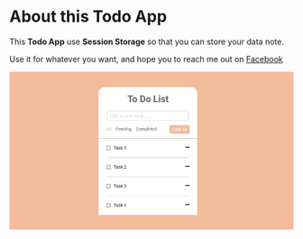 # About this Todo App
This **Todo App** use **Session Storage** so that you can store your data note.

Use it for whatever you want, and hope you to reach me out on [Facebook](https://www.facebook.com/Bui.Ngoc.1302/)

![TodoApp by Bui Ngoc](/project-preview.jpg "TodoApp by Bui Ngoc")
